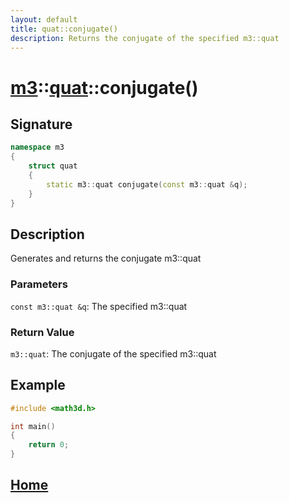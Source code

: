 ```yaml
---
layout: default
title: quat::conjugate()
description: Returns the conjugate of the specified m3::quat
---
```


# [m3](https://developergy.github.io/math3d)::[quat](../../types/quat.md)::conjugate()

## Signature

```c++
namespace m3
{
    struct quat
    {
        static m3::quat conjugate(const m3::quat &q);
    }
}
```

## Description

Generates and returns the conjugate m3::quat

### Parameters

`const m3::quat &q`: The specified m3::quat

### Return Value

`m3::quat`: The conjugate of the specified m3::quat

## Example

```c++
#include <math3d.h>

int main()
{
    return 0;
}
```

## [Home](https://developergy.github.io/math3d/)